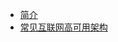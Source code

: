 * [简介](markdown/General/Architecture/_readme.md)
* [常见互联网高可用架构](markdown/General/Architecture/常见互联网高可用架构.md)
